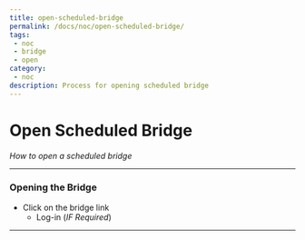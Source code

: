 ```yaml
---
title: open-scheduled-bridge
permalink: /docs/noc/open-scheduled-bridge/
tags: 
 - noc
 - bridge
 - open
category:
 - noc
description: Process for opening scheduled bridge
---
```


# Open Scheduled Bridge  
*How to open a scheduled bridge*  

---

### Opening the Bridge  
  - Click on the bridge link  
      - Log-in (*IF Required*)  
  
---


